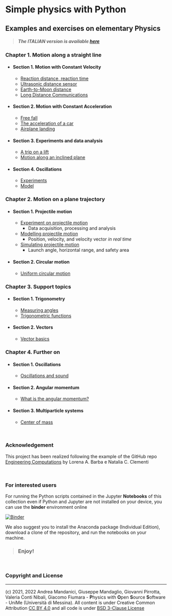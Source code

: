 # Simple physics with Python
    
## Examples and exercises on elementary Physics

> ##### The ITALIAN version is available [here](https://github.com/POSS-UniMe/simple-physics-with-Python-ITA)

### Chapter 1. Motion along a straight line
* #### Section 1. Motion with Constant Velocity
     * [Reaction distance, reaction time](https://nbviewer.org/github/POSS-UniMe/simple-physics-with-Python/blob/main/Chapter01/Section01/1-1-1-ReactionDistance.ipynb)
     * [Ultrasonic distance sensor](https://nbviewer.org/github/POSS-UniMe/simple-physics-with-Python/blob/main/Chapter01/Section01/1-1-2-DistanceSensor.ipynb)
     * [Earth-to-Moon distance](https://nbviewer.org/github/POSS-UniMe/simple-physics-with-Python/blob/main/Chapter01/Section01/1-1-3-EarthToMoonDistance.ipynb)
     * [Long Distance Communications](https://nbviewer.org/github/POSS-UniMe/simple-physics-with-Python/blob/main/Chapter01/Section01/1-1-4-LongDistanceCommunications.ipynb)
* #### Section 2. Motion with Constant Acceleration
    * [Free fall](https://nbviewer.org/github/POSS-UniMe/simple-physics-with-Python/blob/main/Chapter01/Section02/1-2-1-FreeFall.ipynb)
    * [The acceleration of a car](https://nbviewer.org/github/POSS-UniMe/simple-physics-with-Python/blob/main/Chapter01/Section02/1-2-2-CarAcceleration.ipynb)
    * [Airplane landing](https://nbviewer.org/github/POSS-UniMe/simple-physics-with-Python/blob/main/Chapter01/Section02/1-2-3-AirplaneLanding.ipynb)
* #### Section 3. Experiments and data analysis
    * [A trip on a lift](https://nbviewer.org/github/POSS-UniMe/simple-physics-with-Python/blob/main/Chapter01/Section03/1-3-1-TripOnALift.ipynb)
    * [Motion along an inclined plane](https://github.com/POSS-UniMe/simple-physics-with-Python/blob/main/Chapter01/Section03/1-3-2-InclinedPlane.ipynb)
* #### Section 4. Oscillations
    * [Experiments](https://nbviewer.org/github/POSS-UniMe/simple-physics-with-Python/blob/main/Chapter01/Section04/1-4-1-OscillationsExp.ipynb)
    * [Model](https://nbviewer.org/github/POSS-UniMe/simple-physics-with-Python/blob/main/Chapter01/Section04/1-4-2-OscillationsModel.ipynb)
### Chapter 2. Motion on a plane trajectory
* #### Section 1. Projectile motion
    * [Experiment on projectile motion](https://nbviewer.org/github/POSS-UniMe/simple-physics-with-Python/blob/main/Chapter02/Section01/2-1-1-ProjectileMotionExperiment.ipynb)
        * Data acquisition, processing and analysis
    * [Modelling projectile motion](https://nbviewer.org/github/POSS-UniMe/simple-physics-with-Python/blob/main/Chapter02/Section01/2-1-2-ProjectileMotionModel.ipynb)
        * Position, velocity, and velocity vector *in real time*
    * [Simulating projectile motion](https://nbviewer.org/github/POSS-UniMe/simple-physics-with-Python/blob/main/Chapter02/Section01/2-1-3-ProjectileMotionSimulation.ipynb)
        * Launch angle, horizontal range, and safety area 
* #### Section 2. Circular motion
    * [Uniform circular motion](https://nbviewer.org/github/POSS-UniMe/simple-physics-with-Python/blob/main/Chapter02/Section02/2-2-1-UniformCircularMotion.ipynb)
### Chapter 3. Support topics
* #### Section 1. Trigonometry
    * [Measuring angles](https://nbviewer.org/github/POSS-UniMe/simple-physics-with-Python/blob/main/Chapter03/Section01/3-1-1-Trigonometry.ipynb)
    * [Trigonometric functions](https://nbviewer.org/github/POSS-UniMe/simple-physics-with-Python/blob/main/Chapter03/Section01/3-1-2-TrigonometricFunctions.ipynb)
* #### Section 2. Vectors
    * [Vector basics](https://github.com/POSS-UniMe/simple-physics-with-Python/blob/main/Chapter03/Section02/3-2-1-VectorBasics.ipynb)
### Chapter 4. Further on
* #### Section 1. Oscillations
    * [Oscillations and sound](http://nbviewer.org/github/POSS-UniMe/simple-physics-with-Python/blob/main/Chapter04/Section01/4_1_1_Oscillations_and_sound.ipynb)
* #### Section 2. Angular momentum
    * [What is the angular momentum?](https://github.com/POSS-UniMe/simple-physics-with-Python/blob/main/Chapter04/Section02/4-2-1-AngularMomentum.ipynb)
* #### Section 3. Multiparticle systems
    * [Center of mass](https://github.com/POSS-UniMe/simple-physics-with-Python/blob/main/Chapter04/Section03/4-3-1-CenterOfMass.ipynb)

&nbsp;

### Acknowledgement
This project has been realized following the example of the GitHub repo [Engineering Computations](https://github.com/engineersCode/EngComp)
by Lorena A. Barba e Natalia C. Clementi

&nbsp;


### For interested users

For running the Python scripts contained in the Jupyter **Notebooks** of this collection even if Python and Jupyter are not installed on your device, you can use the **binder** environment online

[![Binder](https://mybinder.org/badge_logo.svg)](https://mybinder.org/v2/gh/POSS-UniMe/simple-physics-with-Python/HEAD)

We also suggest you to install the Anaconda package (Individual Edition), download a clone of the repository, and run the notebooks on your machine. 

> ###      Enjoy!

&nbsp;

### Copyright and License
--------------------------
(c) 2021, 2022 Andrea Mandanici, Giuseppe Mandaglio, Giovanni Pirrotta, Valeria Conti Nibali, Giacomo Fiumara - **P**hysics with **O**pen **S**ource **S**oftware - UniMe (Università di Messina). All content is under Creative Common Attribution  <a rel="license" href="https://creativecommons.org/licenses/by/4.0">CC BY 4.0<a/> 
 and all code is under [BSD 3-Clause License](https://opensource.org/licenses/BSD-3-Clause)

